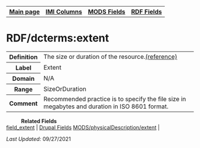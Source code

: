 <!DOCTYPE html>
<html>

<body>
<table style="width:100%">
  <tr>
    <th><a href="index.md">Main page</a></th>
	<th><a href="IMI.md">IMI Columns</a></th>
    <th><a href="MODS.md">MODS Fields</a></th>
    <th><a href="RDF.md">RDF Fields</a></th>
  </tr>
</table>


<h1>RDF/dcterms:extent</h1>
<table>
<tr>
	<th>Definition</th>
	<td> The size or duration of the resource.<a href="https://www.dublincore.org/specifications/dublin-core/dcmi-terms/#http://purl.org/dc/terms/extent">(reference)</a></td>
</tr>
<tr>
	<th>Label</th>
	<td>Extent</td>
</tr>
<tr>
	<th>Domain</th>
	<td>N/A</td>
</tr>
<tr>
	<th>Range</th>
	<td>SizeOrDuration</td>
</tr>
<tr>
	<th>Comment</th>
	<td>Recommended practice is to specify the file size in megabytes and duration in ISO 8601 format.</td>
</tr>
</table>
<dl>
	<dd><b>Related Fields</b></dd>
			<a href="field_extent.md">field_extent</a> | 
			 <a href="DrupalFields">Drupal Fields</a>
			<td><a href="mods.physicalDescription.extent.md">MODS/physicalDescription/extent</a> | 
</dl>
<p><i>Last Updated: </i></font>09/27/2021</p>

</body>
</html>

